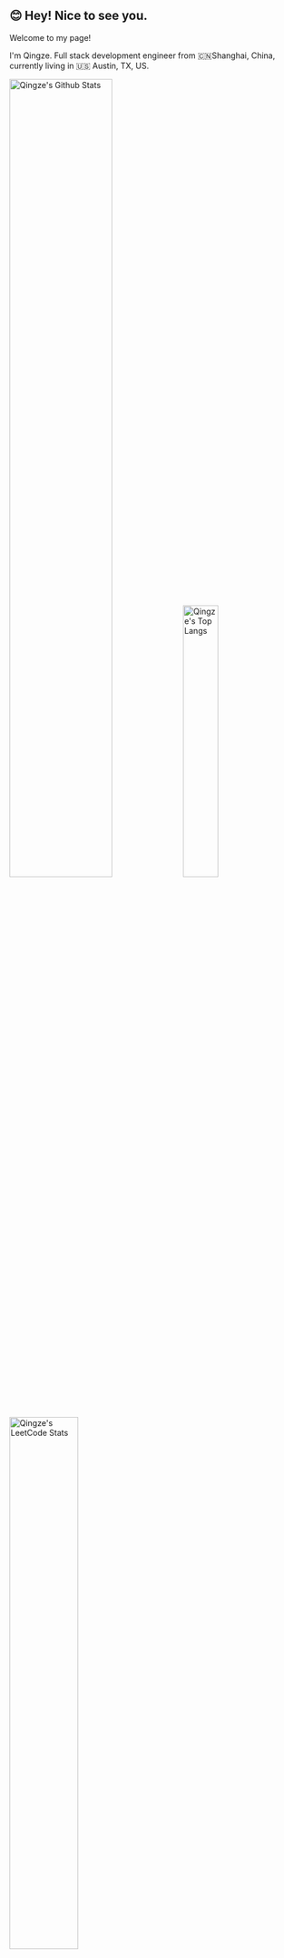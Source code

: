 <!DOCTYPE html>
<html lang="en">

<head>
  <meta charset="UTF-8">
  <meta name="viewport" content="width=device-width, initial-scale=1.0">
</head>

<body>

  <h2>😊 Hey! Nice to see you.</h2>

  <p>Welcome to my page!</p>
  <p>I'm Qingze. Full stack development engineer from 🇨🇳Shanghai, China, currently living in 🇺🇸 Austin, TX, US.</p>

  <p>
    <img src="https://github-readme-stats.vercel.app/api?username=qingzehu&show_icons=true&hide_border=true"
      alt="Qingze's Github Stats" width="60%" />
    <img
      src="https://github-readme-stats.vercel.app/api/top-langs/?username=qingzehu&layout=compact&hide_border=true&langs_count=10"
      alt="Qingze's Top Langs" width="35%" />
  </p>

  <a href="https://github.com/qingzehu/stats-cards">
    <p>
      <img src="https://stats.justsong.cn/api/leetcode?username=qingzeinus&cn_username=qingzeinus&theme=light"
        alt="Qingze's LeetCode Stats" width="49%" />
    </p>
    <p>
      <img src="https://stats-cards-git-master-qingzehus-projects.vercel.app/api/steam?theme=light"
        alt="Qingze's Steam Stats" width="49%" />
    </p>
  </a>
  </a>

</body>

</html>